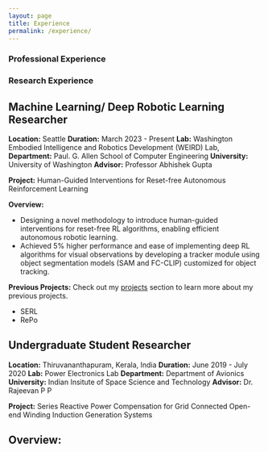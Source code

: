 ```yaml
---
layout: page
title: Experience
permalink: /experience/
---
```


### Professional Experience



### Research Experience

## Machine Learning/ Deep Robotic Learning Researcher
**Location:** Seattle
**Duration:** March 2023 - Present
**Lab:** Washington Embodied Intelligence and Robotics Development (WEIRD) Lab, 
**Department:** Paul. G. Allen School of Computer Engineering
**University:** University of Washington
**Advisor:** Professor Abhishek Gupta

**Project:** Human-Guided Interventions for Reset-free Autonomous Reinforcement Learning

**Overview:** 
- Designing a novel methodology to introduce human-guided interventions for reset-free RL algorithms, enabling efficient autonomous robotic learning.
- Achieved 5% higher performance and ease of implementing deep RL algorithms for visual observations by developing a tracker module using object segmentation models (SAM and FC-CLIP) customized for object tracking.

**Previous Projects:**
Check out my [projects](https://sirigadipudi.github.io/projects) section to learn more about my previous projects.
- SERL
- RePo


## Undergraduate Student Researcher
**Location:** Thiruvananthapuram, Kerala, India
**Duration:** June 2019 - July 2020
**Lab:** Power Electronics Lab
**Department:** Department of Avionics
**University:** Indian Insitute of Space Science and Technology
**Advisor:** Dr. Rajeevan P P

**Project:** Series Reactive Power Compensation for Grid Connected Open-end Winding Induction Generation Systems

**Overview:** 
- 
